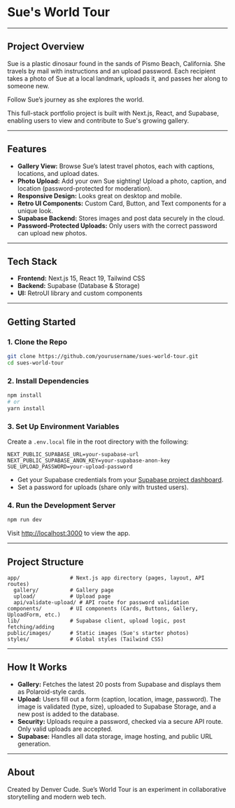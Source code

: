 # Sue's World Tour

---

## Project Overview
Sue is a plastic dinosaur found in the sands of Pismo Beach, California. She travels by mail with instructions and an upload password. Each recipient takes a photo of Sue at a local landmark, uploads it, and passes her along to someone new.

Follow Sue’s journey as she explores the world.

This full-stack portfolio project is built with Next.js, React, and Supabase, enabling users to view and contribute to Sue's growing gallery.

---

## Features
- **Gallery View:** Browse Sue’s latest travel photos, each with captions, locations, and upload dates.
- **Photo Upload:** Add your own Sue sighting! Upload a photo, caption, and location (password-protected for moderation).
- **Responsive Design:** Looks great on desktop and mobile.
- **Retro UI Components:** Custom Card, Button, and Text components for a unique look.
- **Supabase Backend:** Stores images and post data securely in the cloud.
- **Password-Protected Uploads:** Only users with the correct password can upload new photos.

---

## Tech Stack
- **Frontend:** Next.js 15, React 19, Tailwind CSS
- **Backend:** Supabase (Database & Storage)
- **UI:** RetroUI library and custom components

---

## Getting Started

### 1. Clone the Repo
```bash
git clone https://github.com/yourusername/sues-world-tour.git
cd sues-world-tour
```

### 2. Install Dependencies
```bash
npm install
# or
yarn install
```

### 3. Set Up Environment Variables
Create a `.env.local` file in the root directory with the following:
```env
NEXT_PUBLIC_SUPABASE_URL=your-supabase-url
NEXT_PUBLIC_SUPABASE_ANON_KEY=your-supabase-anon-key
SUE_UPLOAD_PASSWORD=your-upload-password
```
- Get your Supabase credentials from your [Supabase project dashboard](https://app.supabase.com/).
- Set a password for uploads (share only with trusted users).

### 4. Run the Development Server
```bash
npm run dev
```
Visit [http://localhost:3000](http://localhost:3000) to view the app.

---

## Project Structure
```
app/                # Next.js app directory (pages, layout, API routes)
  gallery/          # Gallery page
  upload/           # Upload page
  api/validate-upload/ # API route for password validation
components/         # UI components (Cards, Buttons, Gallery, UploadForm, etc.)
lib/                # Supabase client, upload logic, post fetching/adding
public/images/      # Static images (Sue's starter photos)
styles/             # Global styles (Tailwind CSS)
```

---

## How It Works
- **Gallery:** Fetches the latest 20 posts from Supabase and displays them as Polaroid-style cards.
- **Upload:** Users fill out a form (caption, location, image, password). The image is validated (type, size), uploaded to Supabase Storage, and a new post is added to the database.
- **Security:** Uploads require a password, checked via a secure API route. Only valid uploads are accepted.
- **Supabase:** Handles all data storage, image hosting, and public URL generation.

---

## About
Created by Denver Cude. Sue’s World Tour is an experiment in collaborative storytelling and modern web tech.

